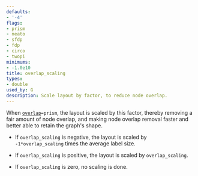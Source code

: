 ```yaml
---
defaults:
- '-4'
flags:
- prism
- neato
- sfdp
- fdp
- circo
- twopi
minimums:
- -1.0e10
title: overlap_scaling
types:
- double
used_by: G
description: Scale layout by factor, to reduce node overlap.
---
```

When <code>[overlap](/docs/attrs/overlap/)=prism</code>, the layout is scaled by this factor, thereby
removing a fair amount of node overlap, and making node overlap removal
faster and better able to retain the graph's shape.

* If `overlap_scaling` is negative, the layout is scaled by
`-1*overlap_scaling` times the average label size.

* If `overlap_scaling` is positive, the layout is scaled by
`overlap_scaling`.

* If `overlap_scaling` is zero, no scaling is done.
